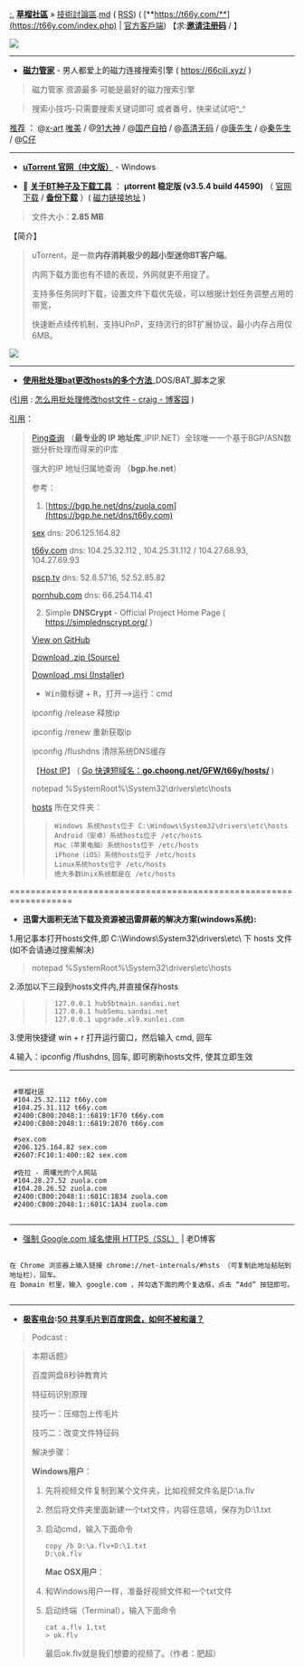
[:.](https://taoste.github.io/Hello-World/eBook/t66y.com/index.html)  [**草榴社區**](https://www.microsofttranslator.com/bv.aspx?from=&to=zh-CHS&a=https://t66y.com/index.php) »  [技術討論區](https://t66y.com/thread0806.php?fid=7).[md](https://github.com/taoste/Hello-World/blob/master/eBook/t66y.com/%E6%8A%80%E8%A1%93%E8%A8%8E%E8%AB%96%E5%8D%80.md) ( [RSS](https://t66y.com/rss.php?fid=7)) ( [**https://t66y.com/**](https://t66y.com/index.php) | <a href="https://t66y.com/read.php?tid=1648542" alt="草榴社區APP 小草APP 官方客戶端 iOS & Android & UWP" title="草榴社區APP 小草APP 官方客戶端 iOS & Android & UWP - 草榴資訊 | 草榴社區 - t66y.com ">官方客戶端</a>)  【求:[**邀请注册码**](https://t66y.com/hack.php?H_name=invite) / 】
  
<img src="https://camo.githubusercontent.com/af797cec507dc27db9d9c56c6d86511a3d2d354c/68747470733a2f2f743636792e636f6d2f696e6465782e6769663f7261773d74727565?raw=true"/>

-----------------------------

- [**磁力管家**](https://66cili.xyz/) - 男人都爱上的磁力连接搜索引擎 ( https://66cili.xyz/ )

> 磁力管家 资源最多 可能是最好的磁力搜索引擎

> 搜索小技巧-只需要搜索关键词即可 或者番号，快来试试吧^_^ 

 [推荐](https://t66y.com/htm_data/1905/7/3540430.html) ：
 @[x-art](https://66cili.xyz/search-x-art-0-0-1.html) [唯美](https://66cili.xyz/search-x-art%E5%94%AF%E7%BE%8E-0-0-1.html) / @[91大神](https://66cili.xyz/search-91%E5%A4%A7%E7%A5%9E-0-0-1.html) / @[国产自拍](https://66cili.xyz/search-%E5%9B%BD%E4%BA%A7%E8%87%AA%E6%8B%8D-0-0-1.html) / @[高清无码](https://66cili.xyz/search-%E9%AB%98%E6%B8%85%E6%97%A0%E7%A0%81-0-0-1.html) / @[康先生](https://66cili.xyz/search-%E5%BA%B7%E5%85%88%E7%94%9F-0-0-1.html) / @[秦先生](https://66cili.xyz/search-%E7%A7%A6%E5%85%88%E7%94%9F-0-0-1.html) / @[C仔](https://66cili.xyz/search-c%E4%BB%94-0-0-1.html)
      
-----------------------------

- [**uTorrent 官网（中文版）**](https://www.utorrent.com/intl/zh_cn/downloads/win) - Windows 

- 🎦 [**关于BT种子及下载工具**](https://github.com/taoste/Hello-World/blob/master/Tools/P2P%E5%B7%A5%E5%85%B7/BT.md) ： **µtorrent 稳定版 (v3.5.4 build 44590)**  （ [官网下载](https://www.utorrent.com/intl/zh_cn/downloads/complete/track/stable/os/win) / [**备份下载**](https://github.com/taoste/Hello-World/blob/master/Tools/uTorrent_v3.5.4.44590.exe?raw=true) ）( [磁力链接地址](https://github.com/taoste/Hello-World/blob/master/Tools/P2P%E5%B7%A5%E5%85%B7/%E7%A3%81%E5%8A%9B%E9%93%BE%E6%8E%A5%E5%9C%B0%E5%9D%80.txt) )

> 文件大小：**2.85 MB**

【简介】
>
> uTorrent，是一款**内存消耗极少的超小型迷你BT客户端**。
>
> 内网下载方面也有不错的表现，外网就更不用提了。
>
> 支持多任务同时下载，设置文件下载优先级，可以根据计划任务调整占用的带宽，
>
> 快速断点续传机制，支持UPnP，支持流行的BT扩展协议，最小内存占用仅6MB。
>
<img src="https://camo.githubusercontent.com/43de7f6c86466fc4c80333389624272617b5b90a/687474703a2f2f646f776e7a612e696d672e7a7a3331342e636f6d2f736f66742f787a676a2d35342f323031362d30312d31312f65626464636430643630343639303433363832303635376661346237373833392e6a70673f7261773d74727565?raw=true"/>

-----------------------------

- [**使用批处理bat更改hosts的多个方法**](https://www.jb51.net/article/51902.htm)_DOS/BAT_脚本之家

([引用](https://www.cnblogs.com/craig/archive/2011/05/09/2041433.html) : [怎么用批处理修改host文件 - craig - 博客园](https://www.cnblogs.com/craig/archive/2011/05/09/2041433.html) )

[引用](https://github.com/taoste/Hello-World/issues/2#issuecomment-374911469)：

> [Ping查询](https://www.ipip.net/ping.php) （**最专业的 IP 地址库**_IPIP.NET）全球唯一一个基于BGP/ASN数据分析处理而得来的IP库
> 
> 强大的IP 地址归属地查询 （**bgp.he.net**）
> 
> 参考：
> 
> 1. [https://bgp.he.net/dns/zuola.com](https://bgp.he.net/dns/t66y.com)
> 
> [sex](https://bgp.he.net/dns/sex.com) dns: 206.125.164.82
> 
> [t66y.com](https://bgp.he.net/dns/t66y.com) dns: 104.25.32.112 , 104.25.31.112
>                                                / 104.27.68.93, 104.27.69.93 
> 
> [pscp.tv](https://bgp.he.net/dns/pscp.tv) dns:  52.8.57.16, 52.52.85.82 
> 
> [pornhub.com](https://bgp.he.net/dns/pornhub.com) dns: 66.254.114.41
> 
> 2. Simple **DNSCrypt** - Official Project Home Page ( https://simplednscrypt.org/  )
> 
> [View on GitHub](https://github.com/bitbeans/SimpleDnsCrypt)
> 
> [Download .zip (Source)](https://github.com/bitbeans/SimpleDnsCrypt/zipball/master) 
> 
> [Download .msi (Installer)](https://github.com/bitbeans/SimpleDnsCrypt/releases/download/0.4.2/SimpleDNSCrypt.msi) 
> 
> - <kbd>Win徽标键</kbd> + <kbd>R</kbd>，打开-->运行：cmd
> 
> ipconfig /release 释放ip
> 
> ipconfig /renew 重新获取ip
> 
> ipconfig /flushdns 清除系统DNS缓存
> 
> 【[Host IP](https://github.com/taoste/Hello-World/tree/master/GFW/hosts)】 ( [Go 快速短域名：**go.choong.net/GFW/t66y/hosts/**](https://go.choong.net/GFW/t66y/hosts/) )
> 
> notepad %SystemRoot%\System32\drivers\etc\hosts
> 
> <a href="https://zh.wikipedia.org/zh/Hosts%E6%96%87%E4%BB%B6" title="域名解析文件(Hosts文件) - 维基百科，自由的百科全书">hosts</a> 所在文件夹：
> 
> >     Windows 系统hosts位于 C:\Windows\System32\drivers\etc\hosts
> >     Android（安卓）系统hosts位于 /etc/hosts
> >     Mac（苹果电脑）系统hosts位于 /etc/hosts
> >     iPhone（iOS）系统hosts位于 /etc/hosts
> >     Linux系统hosts位于 /etc/hosts
> >     绝大多数Unix系统都是在 /etc/hosts

==================================================================

- **迅雷大面积无法下载及资源被迅雷屏蔽的解决方案(windows系统):**

1.用记事本打开hosts文件,即 C:\Windows\System32\drivers\etc\ 下 hosts 文件 (如不会请通过搜索解决)

> notepad %SystemRoot%\System32\drivers\etc\hosts

2.添加以下三段到hosts文件内,并直接保存hosts

> 
> >     127.0.0.1 hub5btmain.sandai.net
> >     127.0.0.1 hub5emu.sandai.net
> >     127.0.0.1 upgrade.xl9.xunlei.com


3.使用快捷键 win + r 打开运行窗口，然后输入 cmd, 回车

4.输入：ipconfig /flushdns, 回车, 即可刷新hosts文件, 使其立即生效

-----

<pre><code>
 #草榴社區
 #104.25.32.112 t66y.com
 #104.25.31.112 t66y.com
 #2400:CB00:2048:1::6819:1F70 t66y.com
 #2400:CB00:2048:1::6819:2070 t66y.com
 
 #sex.com
 #206.125.164.82 sex.com
 #2607:FC10:1:400::82 sex.com
 
 #佐拉 - 周曙光的个人网站
 #104.28.27.52 zuola.com
 #104.28.26.52 zuola.com
 #2400:CB00:2048:1::681C:1B34 zuola.com
 #2400:CB00:2048:1::681C:1A34 zuola.com
 </code></pre>

-----

- [强制 Google.com 域名使用 HTTPS（SSL）](https://laod.cn/hosts/suggestions-for-google-hosts-https-ssl.html) | 老D博客
<pre><code>
在 Chrome 浏览器上输入链接 chrome://net-internals/#hsts （可复制此地址粘贴到地址栏），回车。
在 Domain 栏里，输入 google.com ，并勾选下面的两个复选框，点击 “Add” 按钮即可。
 </code></pre>
 
 -----
 
 - **[极客电台](https://geek.wasai.org/):[50 共享毛片到百度网盘，如何不被和谐？](https://geek.wasai.org/baidu-cloud-storage/)**

> Podcast : <a href="http://fdfs.xmcdn.com/group6/M06/27/D1/wKgDg1TbOYTSMf_kAFQFoV_6TgU164.mp3" title="Download" rel="nofollow" download="wKgDg1TbOYTSMf_kAFQFoV_6TgU164.mp3"><audio src="http://fdfs.xmcdn.com/group6/M06/27/D1/wKgDg1TbOYTSMf_kAFQFoV_6TgU164.mp3">Download</audio></a>

> 本期话题》
> 
> 百度网盘8秒钟教育片
> 
> 特征码识别原理
> 
> 技巧一：压缩包上传毛片
> 
> 技巧二：改变文件特征码
> 
> 解决步骤：
> 
> **Windows用户**：
> 
> 1. 先将视频文件复制到某个文件夹，比如视频文件名是D:\a.flv 
> 
> 2. 然后将文件夹里面新建一个txt文件，内容任意填，保存为D:\1.txt 
> 
> 3. 启动cmd，输入下面命令
  <code><pre>copy /b D:\a.flv+D:\1.txt D:\ok.flv  </code></pre>
> **Mac OSX用户**：
> 
> 1. 和Windows用户一样，准备好视频文件和一个txt文件 
> 
> 2. 启动终端（Terminal），输入下面命令
  <code><pre>cat a.flv 1.txt > ok.flv </code></pre>
> 最后ok.flv就是我们想要的视频了。（作者：肥超）

